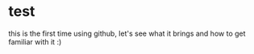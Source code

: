 # test
this is the first time using github, let's see what it brings and how to get familiar with it :)
